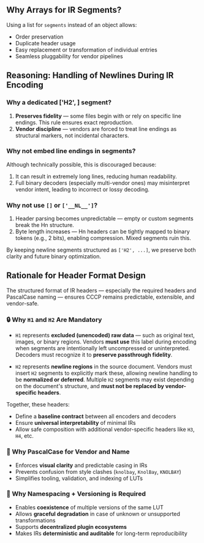 ## Why Arrays for IR Segments?

Using a list for `segments` instead of an object allows:

* Order preservation
* Duplicate header usage
* Easy replacement or transformation of individual entries
* Seamless pluggability for vendor pipelines

## Reasoning: Handling of Newlines During IR Encoding

### Why a dedicated ['H2', <newline>] segment?

1. **Preserves fidelity** — some files begin with or rely on specific line endings. This rule ensures exact reproduction.
2. **Vendor discipline** — vendors are forced to treat line endings as structural markers, not incidental characters.

### Why not embed line endings in segments?

Although technically possible, this is discouraged because:

1. It can result in extremely long lines, reducing human readability.
2. Full binary decoders (especially multi-vendor ones) may misinterpret vendor intent, leading to incorrect or lossy decoding.

### Why not use `[]` or `['__NL__']`?

1. Header parsing becomes unpredictable — empty or custom segments break the Hn structure.
2. Byte length increases — Hn headers can be tightly mapped to binary tokens (e.g., 2 bits), enabling compression. Mixed segments ruin this.

By keeping newline segments structured as `['H2', ...]`, we preserve both clarity and future binary optimization.

## Rationale for Header Format Design

The structured format of IR headers — especially the required headers and PascalCase naming — ensures CCCP remains predictable, extensible, and vendor-safe.

### 🔒 Why `H1` and `H2` Are Mandatory

- `H1` represents **excluded (unencoded) raw data** — such as original text, images, or binary regions.
  Vendors **must use** this label during encoding when segments are intentionally left uncompressed or uninterpreted.
  Decoders must recognize it to **preserve passthrough fidelity**.

- `H2` represents **newline regions** in the source document.
  Vendors must insert `H2` segments to explicitly mark these, allowing newline handling to be **normalized or deferred**.
  Multiple `H2` segments may exist depending on the document's structure, and **must not be replaced by vendor-specific headers**.

Together, these headers:
- Define a **baseline contract** between all encoders and decoders
- Ensure **universal interpretability** of minimal IRs
- Allow safe composition with additional vendor-specific headers like `H3`, `H4`, etc.

### 📐 Why PascalCase for Vendor and Name

- Enforces **visual clarity** and predictable casing in IRs
- Prevents confusion from style clashes (`knolbay`, `KnolBay`, `KNOLBAY`)
- Simplifies tooling, validation, and indexing of LUTs

### 🔄 Why Namespacing + Versioning is Required

- Enables **coexistence** of multiple versions of the same LUT
- Allows **graceful degradation** in case of unknown or unsupported transformations
- Supports **decentralized plugin ecosystems**
- Makes IRs **deterministic and auditable** for long-term reproducibility
